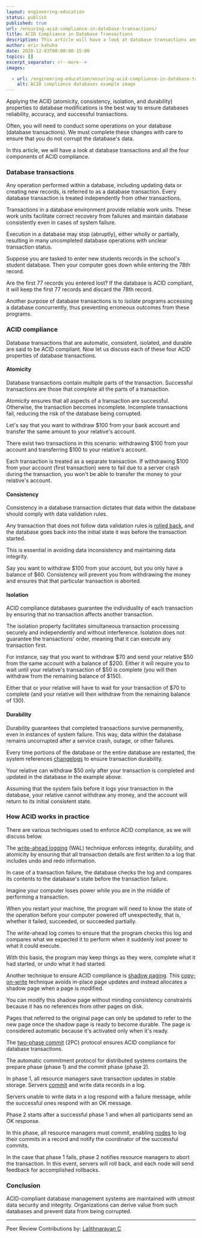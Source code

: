 ```yaml
---
layout: engineering-education
status: publish
published: true
url: /ensuring-acid-compliance-in-database-transactions/
title: ACID Compliance in Database Transactions
description: This article will have a look at database transactions and all the four components of ACID compliance.
author: eric-kahuha
date: 2020-12-03T00:00:00-15:00
topics: []
excerpt_separator: <!--more-->
images:

  - url: /engineering-education/ensuring-acid-compliance-in-database-transactions/hero.jpg
    alt: ACID compliance databases example image
---
```

Applying the ACID (atomicity, consistency, isolation, and durability) properties to database modifications is the best way to ensure databases reliability, accuracy, and successful transactions.
<!--more-->
Often, you will need to conduct some operations on your database (database transactions). We must complete these changes with care to ensure that you do not corrupt the database's data.

In this article, we will have a look at database transactions and all the four components of ACID compliance.

### Database transactions
Any operation performed within a database, including updating data or creating new records, is referred to as a database transaction. Every database transaction is treated independently from other transactions.

Transactions in a database environment provide reliable work units. These work units facilitate correct recovery from failures and maintain database consistently even in cases of system failure.

Execution in a database may stop (abruptly), either wholly or partially, resulting in many uncompleted database operations with unclear transaction status.

Suppose you are tasked to enter new students records in the school's student database. Then your computer goes down while entering the 78th record.

Are the first 77 records you entered lost? If the database is ACID compliant, it will keep the first 77 records and discard the 78th record.

Another purpose of database transactions is to isolate programs accessing a database concurrently, thus preventing erroneous outcomes from these programs.

### ACID compliance
Database transactions that are automatic, consistent, isolated, and durable are said to be ACID compliant. Now let us discuss each of these four ACID properties of database transactions.

#### Atomicity
Database transactions contain multiple parts of the transaction. Successful transactions are those that complete all the parts of a transaction.

Atomicity ensures that all aspects of a transaction are successful. Otherwise, the transaction becomes incomplete. Incomplete transactions fail, reducing the risk of the database being corrupted.

Let's say that you want to withdraw $100 from your bank account and transfer the same amount to your relative's account.

There exist two transactions in this scenario: withdrawing $100 from your account and transferring $100 to your relative's account.

Each transaction is treated as a separate transaction. If withdrawing $100 from your account (first transaction) were to fail due to a server crash during the transaction, you won't be able to transfer the money to your relative's account.

#### Consistency
Consistency in a database transaction dictates that data within the database should comply with data validation rules.

Any transaction that does not follow data validation rules is [rolled back](https://en.wikipedia.org/wiki/Rollback_(data_management)), and the database goes back into the initial state it was before the transaction started.

This is essential in avoiding data inconsistency and maintaining data integrity.

Say you want to withdraw $100 from your account, but you only have a balance of $60. Consistency will prevent you from withdrawing the money and ensures that that particular transaction is aborted.

#### Isolation
ACID compliance databases guarantee the individuality of each transaction by ensuring that no transaction affects another transaction.

The isolation property facilitates simultaneous transaction processing securely and independently and without interference. Isolation does not guarantee the transactions' order, meaning that it can execute any transaction first.

For instance, say that you want to withdraw $70 and send your relative $50 from the same account with a balance of $200. Either it will require you to wait until your relative's transaction of $50 is complete (you will then withdraw from the remaining balance of $150).

Either that or your relative will have to wait for your transaction of $70 to complete (and your relative will then withdraw from the remaining balance of 130).

#### Durability
Durability guarantees that completed transactions survive permanently, even in instances of system failure. This way, data within the database remains uncorrupted after a service crash, outage, or other failures.

Every time portions of the database or the entire database are restarted, the system references [changelogs](https://en.wikipedia.org/wiki/Changelog#) to ensure transaction durability.

Your relative can withdraw $50 only after your transaction is completed and updated in the database in the example above.

Assuming that the system fails before it logs your transaction in the database, your relative cannot withdraw any money, and the account will return to its initial consistent state.

### How ACID works in practice
There are various techniques used to enforce ACID compliance, as we will discuss below.

The [write-ahead logging](https://www.postgresql.org/docs/9.1/wal-intro.html) (WAL) technique enforces integrity, durability, and atomicity by ensuring that all transaction details are first written to a log that includes undo and redo information.

In case of a transaction failure, the database checks the log and compares its contents to the database's state before the transaction failure.

Imagine your computer loses power while you are in the middle of performing a transaction.

When you restart your machine, the program will need to know the state of the operation before your computer powered off unexpectedly, that is, whether it failed, succeeded, or succeeded partially.

The write-ahead log comes to ensure that the program checks this log and compares what we expected it to perform when it suddenly lost power to what it could execute.

With this basis, the program may keep things as they were, complete what it had started, or undo what it had started.

Another technique to ensure ACID compliance is [shadow paging](https://www.geeksforgeeks.org/shadow-paging-dbms/). This [copy-on-write](https://www.computerhope.com/jargon/c/copy-on-write.htm#) technique avoids in-place page updates and instead allocates a shadow page when a page is modified.

You can modify this shadow page without minding consistency constraints because it has no references from other pages on disk.

Pages that referred to the original page can only be updated to refer to the new page once the shadow page is ready to become durable. The page is considered automatic because it's activated only when it's ready.

The [two-phase commit](https://link.springer.com/referenceworkentry/10.1007%2F978-0-387-39940-9_2#) (2PC) protocol ensures ACID compliance for database transactions.

The automatic commitment protocol for distributed systems contains the prepare phase (phase 1) and the commit phase (phase 2).

In phase 1, all resource managers save transaction updates in stable storage. Servers [commit](https://www.techopedia.com/definition/16/commit) and write data records in a log.

Servers unable to write data in a log respond with a failure message, while the successful ones respond with an OK message.

Phase 2 starts after a successful phase 1 and when all participants send an OK response.

In this phase, all resource managers must commit, enabling [nodes](https://docs.oracle.com/cd/B10191_01/calendar.903/b10093/nodes.htm#) to log their commits in a record and notify the coordinator of the successful commits.

In the case that phase 1 fails, phase 2 notifies resource managers to abort the transaction. In this event, servers will roll back, and each node will send feedback for accomplished rollbacks.

### Conclusion
ACID-compliant database management systems are maintained with utmost data security and integrity. Organizations can derive value from such databases and prevent data from being corrupted.

---
Peer Review Contributions by: [Lalithnarayan C](/authors/lalithnarayan-c/)

